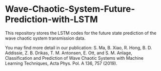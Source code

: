 # Wave-Chaotic-System-Future-Prediction-with-LSTM

This repository stores the LSTM codes for the future state prediction of the wave chaotic system transmission data.

You may find more detail in our publication: S. Ma, B. Xiao, R. Hong, B. D. Addissie, Z. B. Drikas, T. M. Antonsen, E. Ott, and S. M. Anlage, Classification and Prediction of Wave Chaotic Systems with Machine Learning Techniques, Acta Phys. Pol. A 136, 757 (2019).
